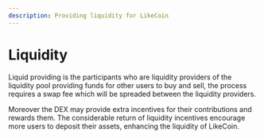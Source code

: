 ```yaml
---
description: Providing liquidity for LikeCoin
---
```


# Liquidity

Liquid providing is the participants who are liquidity providers of the liquidity pool providing funds for other users to buy and sell, the process requires a swap fee which will be spreaded between the liquidity providers.

Moreover the DEX may provide extra incentives for their contributions and rewards them. The considerable return of liquidity incentives encourage more users to deposit their assets, enhancing the liquidity of LikeCoin.
